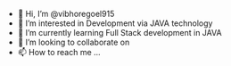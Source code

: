- 👋 Hi, I’m @vibhoregoel915
- 👀 I’m interested in Development via JAVA technology
- 🌱 I’m currently learning Full Stack development in JAVA
- 💞️ I’m looking to collaborate on 
- 📫 How to reach me ...

<!---
vibhoregoel915/vibhoregoel915 is a ✨ special ✨ repository because its `README.md` (this file) appears on your GitHub profile.
You can click the Preview link to take a look at your changes.
--->
